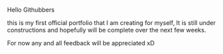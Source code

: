Hello Githubbers

this is my first official portfolio that I am creating for myself, It is still under constructions and hopefully will be complete over the next few weeks. 

For now any and all feedback will be appreciated xD
